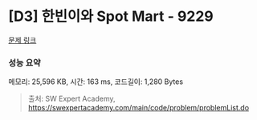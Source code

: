 # [D3] 한빈이와 Spot Mart - 9229 

[문제 링크](https://swexpertacademy.com/main/code/problem/problemDetail.do?contestProbId=AW8Wj7cqbY0DFAXN) 

### 성능 요약

메모리: 25,596 KB, 시간: 163 ms, 코드길이: 1,280 Bytes



> 출처: SW Expert Academy, https://swexpertacademy.com/main/code/problem/problemList.do
